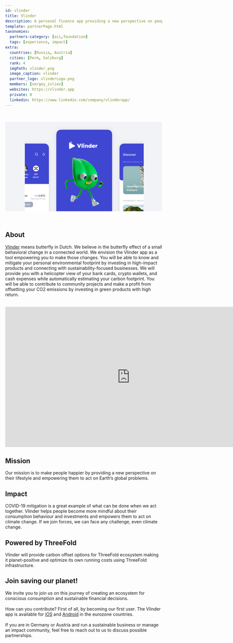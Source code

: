 ```yaml
---
id: vlinder
title: Vlinder
description: A personal finance app providing a new perspective on people's lifestyle, empowering them to act on Earth’s global problems.
template: partnerPage.html
taxonomies:
  partners-category: [aci,foundation]
  tags: [experience, impact]
extra:
  countries: [Russia, Austria]
  cities: [Perm, Salzburg]
  rank: 4
  imgPath: vlinder.png
  image_caption: vlinder
  partner_logo: vlinderLogo.png
  members: [sergey_ivliev]
  websites: https://vlinder.app
  private: 0
  linkedin: https://www.linkedin.com/company/vlinderapp/
---
```


<br/>

![vlinder](vlinder2.png)

<br/>

## About

[Vlinder](https://vlinderclimate.com/) means butterfly in Dutch. We believe in the butterfly effect of a small behavioral change in a connected world. We envision the Vlinder app as a tool empowering you to make those changes. You will be able to know and mitigate your personal environmental footprint by investing in high-impact products and connecting with sustainability-focused businesses. We will provide you with a helicopter view of your bank cards, crypto wallets, and cash expenses while automatically estimating your carbon footprint. You will be able to contribute to community projects and make a profit from offsetting your CO2 emissions by investing in green products with high return.

<BR>

<iframe src="https://player.vimeo.com/video/434681704" width="800" height="450" frameborder="0" allow="autoplay; fullscreen" allowfullscreen></iframe>

<BR>

## Mission

Our mission is to make people happier by providing a new perspective on their lifestyle and empowering them to act on Earth’s global problems.

## Impact

COVID-19 mitigation is a great example of what can be done when we act together. Vlinder helps people become more mindful about their consumption behaviour and investments and empowers them to act on climate change. If we join forces, we can face any challenge, even climate change.

## Powered by ThreeFold

Vlinder will provide carbon offset options for ThreeFold ecosystem making it planet-positive and optimize its own running costs using ThreeFold infrastructure.

## Join saving our planet!

We invite you to join us on this journey of creating an ecosystem for conscious consumption and sustainable financial decisions.
<br/>
<br/>
How can you contribute? First of all, by becoming our first user. The Vlinder app is available for [iOS](https://apps.apple.com/in/app/vlinder-exchange/id1489175523) and [Android](https://play.google.com/store/apps/details?id=at.atoma.vlinder&hl=en&gl=US&pli=1) in the eurozone countries.
<br/>
<br/>
If you are in Germany or Austria and run a sustainable business or manage an impact community, feel free to reach out to us to discuss possible partnerships.

<!-- ## Support this project

Vlinder is included in ThreeFold’s [Token Distribution Event (TDE)](https://library.threefold.me/info/tfgrid/#/tdeoverview)</a> for the impact it brings to our planet, humanity and the ThreeFold Grid.
The ThreeFold Token (TFT) represents a unit of capacity on the new Internet and is created only when new capacity is added to the ThreeFold Grid.
Each project on the TDE benefits from TFT fund allocations. You can buy TFT's and support Vlinder, and the growth of a new Conscious Internet. -->

<!-- ## TFGrid solution

### Roadmap

- Q1 2021
  - Integration of personal planet first finance app on top of 3bot/Crystal Twin.
 -->

